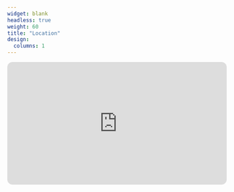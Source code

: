```yaml
---
widget: blank
headless: true
weight: 60
title: "Location"
design:
  columns: 1
---
```


<div style="position:relative;padding-bottom:56%;height:0;overflow:hidden;border-radius:12px;">
  <iframe
    src="https://www.google.com/maps/embed?pb=!1m18!1m12!1m3!1d3234.121321274896!2d127.13188817725441!3d35.84602857253453!2m3!1f0!2f0!3f0!3m2!1i1024!2i768!4f13.1!3m3!1m2!1s0x35702330dc920b9d%3A0x1d0d425396006646!2z7KCE67aB64yA7ZWZ6rWQIOqzteqzvOuMgO2VmSA37Zi46rSA!5e0!3m2!1sko!2skr!4v1760112893181!5m2!1sko!2skr"
    style="position:absolute;top:0;left:0;width:100%;height:100%;border:0;"
    loading="lazy"
    referrerpolicy="no-referrer-when-downgrade"
    allowfullscreen>
  </iframe>
</div>
